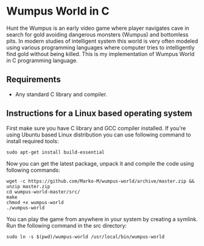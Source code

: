 Wumpus World in C
============

Hunt the Wumpus is an early video game where player navigates cave in search for gold avoiding dangerous monsters (Wumpus) and bottomless pits. In modern studies of intelligent system this world is very often modeled using various programming languages where computer tries to intelligently find gold without being killed. This is my implementation of Wumpus World in C programming language.

Requirements
------------

* Any standard C library and compiler.

Instructions for a Linux based operating system
----------------------------------------------

First make sure you have C library and GCC compiler installed. If you're using Ubuntu based Linux distribution you can use following command to install required tools:

    sudo apt-get install build-essential

Now you can get the latest package, unpack it and compile the code using following commands:

    wget -c https://github.com/Marko-M/wumpus-world/archive/master.zip && unzip master.zip
    cd wumpus-world-master/src/
    make
    chmod +x wumpus-world
    ./wumpus-world

You can play the game from anywhere in your system by creating a symlink. Run the following command in the src directory:

    sudo ln -s $(pwd)/wumpus-world /usr/local/bin/wumpus-world
   
